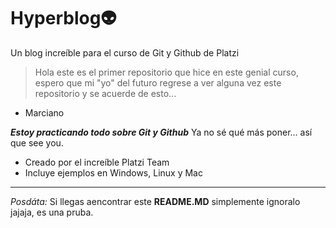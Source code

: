 # Hyperblog👽
Un blog increíble para el curso de Git y Github de Platzi
> Hola este es el primer repositorio que hice en este genial curso, espero que mi "yo" del futuro regrese a ver alguna vez este repositorio y se acuerde de esto...
- Marciano

***Estoy practicando todo sobre Git y Github***
Ya no sé qué más poner... así que see you.
* Creado por el increíble Platzi Team
* Incluye ejemplos en Windows, Linux y Mac
------------
*Posdáta:* Si llegas aencontrar este **README.MD** simplemente ignoralo jajaja, es una pruba.
